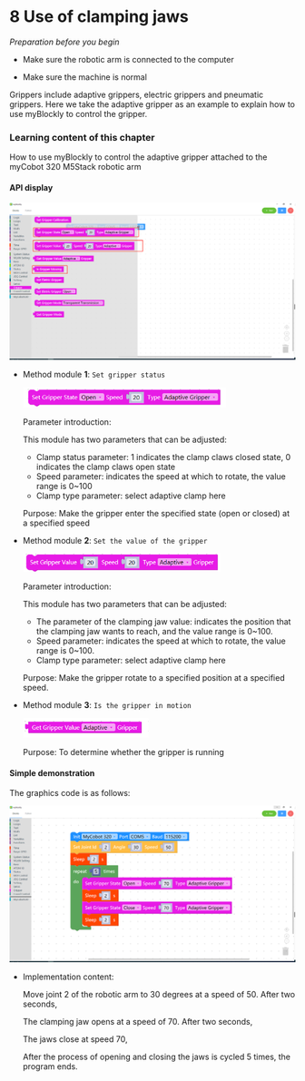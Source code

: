 # 8 Use of clamping jaws

<i>Preparation before you begin</i>

- Make sure the robotic arm is connected to the computer

- Make sure the machine is normal

Grippers include adaptive grippers, electric grippers and pneumatic grippers. Here we take the adaptive gripper as an example to explain how to use myBlockly to control the gripper.



### Learning content of this chapter

How to use myBlockly to control the adaptive gripper attached to the myCobot 320 M5Stack robotic arm

#### API display

<img src="./img/case/gripper_ite.png" style="zoom: 67%;" />

- Method module **1**: `Set gripper status`

  <img src="./img/blocks/gripper/2.png" style="zoom: 67%;" />

  Parameter introduction:

  This module has two parameters that can be adjusted:

  * Clamp status parameter: 1 indicates the clamp claws closed state, 0 indicates the clamp claws open state
  * Speed parameter: indicates the speed at which to rotate, the value range is 0~100
  * Clamp type parameter: select adaptive clamp here



  Purpose: Make the gripper enter the specified state (open or closed) at a specified speed



- Method module **2**: `Set the value of the gripper`

  <img src="./img/blocks/gripper/3.png" style="zoom: 67%;" />

  Parameter introduction:

  This module has two parameters that can be adjusted:

  * The parameter of the clamping jaw value: indicates the position that the clamping jaw wants to reach, and the value range is 0~100.
  * Speed parameter: indicates the speed at which to rotate, the value range is 0~100.
  * Clamp type parameter: select adaptive clamp here

  Purpose: Make the gripper rotate to a specified position at a specified speed.



* Method module **3**: `Is the gripper in motion`

  <img src="./img/blocks/gripper/4.png" style="zoom: 67%;" />

  Purpose: To determine whether the gripper is running




#### Simple demonstration

The graphics code is as follows:

<img src="./img/case/gripper.png" style="zoom: 50%;" />



* Implementation content:

  Move joint 2 of the robotic arm to 30 degrees at a speed of 50. After two seconds,

  The clamping jaw opens at a speed of 70. After two seconds,

  The jaws close at speed 70,

  After the process of opening and closing the jaws is cycled 5 times, the program ends.
